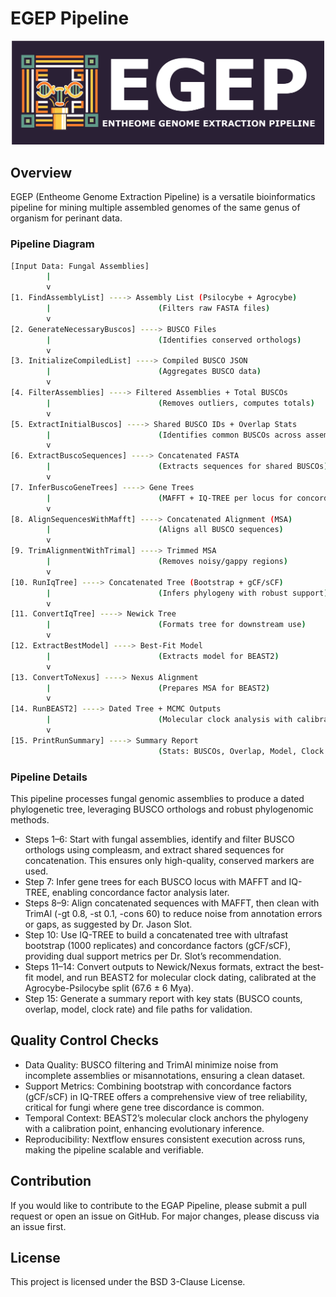 # EGEP Pipeline

<div align="center">
  <img src="resources/EGEP_banner.png" alt="EGEP Banner" width="500">
</div>

## Overview

EGEP (Entheome Genome Extraction Pipeline) is a versatile bioinformatics pipeline for mining multiple assembled genomes of the same genus of organism for perinant data.

### Pipeline Diagram
``` bash
[Input Data: Fungal Assemblies]
        |
        v
[1. FindAssemblyList] ----> Assembly List (Psilocybe + Agrocybe)
        |                        (Filters raw FASTA files)
        v
[2. GenerateNecessaryBuscos] ----> BUSCO Files
        |                        (Identifies conserved orthologs)
        v
[3. InitializeCompiledList] ----> Compiled BUSCO JSON
        |                        (Aggregates BUSCO data)
        v
[4. FilterAssemblies] ----> Filtered Assemblies + Total BUSCOs
        |                        (Removes outliers, computes totals)
        v
[5. ExtractInitialBuscos] ----> Shared BUSCO IDs + Overlap Stats
        |                        (Identifies common BUSCOs across assemblies)
        v
[6. ExtractBuscoSequences] ----> Concatenated FASTA
        |                        (Extracts sequences for shared BUSCOs)
        v
[7. InferBuscoGeneTrees] ----> Gene Trees
        |                        (MAFFT + IQ-TREE per locus for concordance)
        v
[8. AlignSequencesWithMafft] ----> Concatenated Alignment (MSA)
        |                        (Aligns all BUSCO sequences)
        v
[9. TrimAlignmentWithTrimal] ----> Trimmed MSA
        |                        (Removes noisy/gappy regions)
        v
[10. RunIqTree] ----> Concatenated Tree (Bootstrap + gCF/sCF)
        |                        (Infers phylogeny with robust support)
        v
[11. ConvertIqTree] ----> Newick Tree
        |                        (Formats tree for downstream use)
        v
[12. ExtractBestModel] ----> Best-Fit Model
        |                        (Extracts model for BEAST2)
        v
[13. ConvertToNexus] ----> Nexus Alignment
        |                        (Prepares MSA for BEAST2)
        v
[14. RunBEAST2] ----> Dated Tree + MCMC Outputs
        |                        (Molecular clock analysis with calibration)
        v
[15. PrintRunSummary] ----> Summary Report
                                 (Stats: BUSCOs, Overlap, Model, Clock Rate, Paths)
```

### Pipeline Details
This pipeline processes fungal genomic assemblies to produce a dated phylogenetic tree, leveraging BUSCO orthologs and robust phylogenomic methods.
 - Steps 1–6: Start with fungal assemblies, identify and filter BUSCO orthologs using compleasm, and extract shared sequences for concatenation. This ensures only high-quality, conserved markers are used.
 - Step 7: Infer gene trees for each BUSCO locus with MAFFT and IQ-TREE, enabling concordance factor analysis later.
 - Steps 8–9: Align concatenated sequences with MAFFT, then clean with TrimAl (-gt 0.8, -st 0.1, -cons 60) to reduce noise from annotation errors or gaps, as suggested by Dr. Jason Slot.
 - Step 10: Use IQ-TREE to build a concatenated tree with ultrafast bootstrap (1000 replicates) and concordance factors (gCF/sCF), providing dual support metrics per Dr. Slot’s recommendation.
 - Steps 11–14: Convert outputs to Newick/Nexus formats, extract the best-fit model, and run BEAST2 for molecular clock dating, calibrated at the Agrocybe-Psilocybe split (67.6 ± 6 Mya).
 - Step 15: Generate a summary report with key stats (BUSCO counts, overlap, model, clock rate) and file paths for validation.

## Quality Control Checks
 - Data Quality: BUSCO filtering and TrimAl minimize noise from incomplete assemblies or misannotations, ensuring a clean dataset.
 - Support Metrics: Combining bootstrap with concordance factors (gCF/sCF) in IQ-TREE offers a comprehensive view of tree reliability, critical for fungi where gene tree discordance is common.
 - Temporal Context: BEAST2’s molecular clock anchors the phylogeny with a calibration point, enhancing evolutionary inference.
 - Reproducibility: Nextflow ensures consistent execution across runs, making the pipeline scalable and verifiable.

## Contribution

If you would like to contribute to the EGAP Pipeline, please submit a pull request or open an issue on GitHub. For major changes, please discuss via an issue first. 

## License

This project is licensed under the BSD 3-Clause License.
